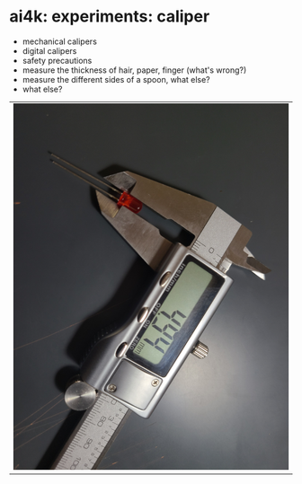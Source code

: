 # ai4k: experiments: caliper

- mechanical calipers
- digital calipers
- safety precautions
- measure the thickness of hair, paper, finger (what's wrong?)
- measure the different sides of a spoon, what else?
- what else?

|   |
| --- |
| [![image](https://github.com/kamangir/assets2/raw/main/ai4k/20251009_114411.jpg?raw=true)](https://github.com/kamangir/assets2/raw/main/ai4k/20251009_114411.jpg?raw=true) |
